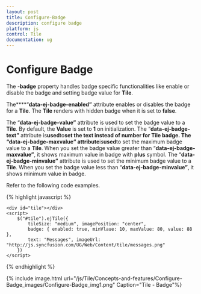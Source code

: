 ```yaml
---
layout: post
title: Configure-Badge
description: configure badge
platform: js
control: Tile
documentation: ug
---
```


# Configure Badge

The -**badge** property handles badge specific functionalities like enable or disable the badge and setting badge value for **Tile**.

The****“**data-ej-badge-enabled”** attribute enables or disables the badge for a **Tile**. The **Tile** renders with hidden badge when it is set to **false**.

The “**data-ej-badge-value”** attribute is used to set the badge value to a **Tile**. By default, the **Value** is set to **1** on initialization. The “**data-ej-badge-text”** attribute is****used****to****set the text instead of number for **Tile** badge. The “**data-ej-badge-maxvalue”** attribute****is****used****to set the maximum badge value to a **Tile**. When you set the badge value greater than “**data-ej-badge-maxvalue”**, it shows maximum value in badge with **plus** symbol. The “**data-ej-badge-minvalue”** attribute is used to set the minimum badge value to a **Tile**. When you set the badge value less than “**data-ej-badge-minvalue”**, it shows minimum value in badge.

Refer to the following code examples.

{% highlight javascript %}

    <div id="tile"></div>
    <script>
        $("#tile").ejTile({
            tileSize: "medium", imagePosition: "center",
            badge: { enabled: true, minVlaue: 10, maxValue: 80, value: 88 },
            text: "Messages", imageUrl: "http://js.syncfusion.com/UG/Web/Content/tile/messages.png"
        })
    </script> 


{% endhighlight %}



{% include image.html url="/js/Tile/Concepts-and-features/Configure-Badge_images/Configure-Badge_img1.png" Caption="Tile - Badge"%}

